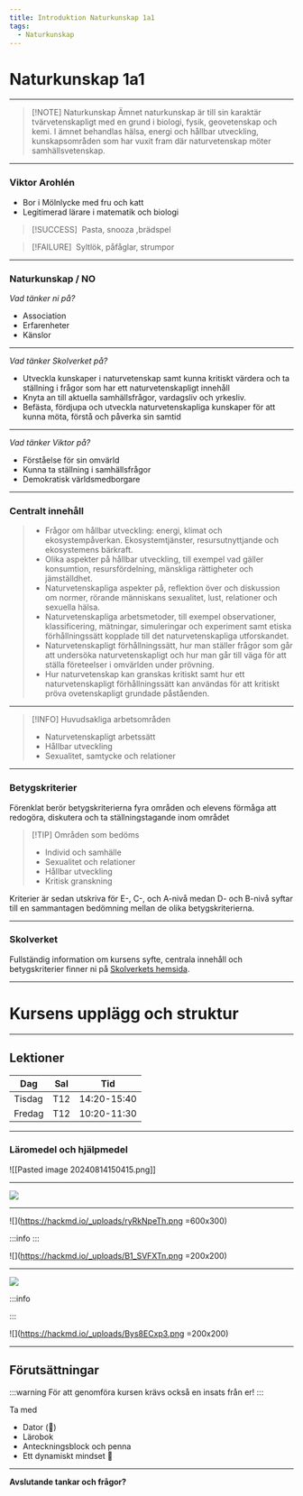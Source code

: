 ```yaml
---
title: Introduktion Naturkunskap 1a1
tags:
  - Naturkunskap
---
```



# Naturkunskap 1a1

---


> [!NOTE] Naturkunskap
> Ämnet naturkunskap är till sin karaktär tvärvetenskapligt med en grund i biologi, fysik, geovetenskap och kemi. I ämnet behandlas hälsa, energi och hållbar utveckling, kunskapsområden som har vuxit fram där naturvetenskap möter samhällsvetenskap. 

---

### Viktor Arohlén

- Bor i Mölnlycke med fru och katt
- Legitimerad lärare i matematik och biologi

>[!SUCCESS] ‎ Pasta, snooza ,brädspel

>[!FAILURE] ‎ Syltlök, påfåglar, strumpor

---

### Naturkunskap / NO
*Vad tänker ni på?*
- Association
- Erfarenheter
- Känslor

---

*Vad tänker Skolverket på?*
- Utveckla kunskaper i naturvetenskap samt kunna kritiskt värdera och ta ställning i frågor som har ett naturvetenskapligt innehåll
- Knyta an till aktuella samhällsfrågor, vardagsliv och yrkesliv.
- Befästa, fördjupa och utveckla naturvetenskapliga kunskaper för att kunna möta, förstå och påverka sin samtid

---

*Vad tänker Viktor på?*
- Förståelse för sin omvärld
- Kunna ta ställning i samhällsfrågor
- Demokratisk världsmedborgare

---

### Centralt innehåll
<!-- .slide: style="font-size: 18px;" -->
> - Frågor om hållbar utveckling: energi, klimat och ekosystempåverkan. Ekosystemtjänster, resursutnyttjande och ekosystemens bärkraft.
> - Olika aspekter på hållbar utveckling, till exempel vad gäller konsumtion, resursfördelning, mänskliga rättigheter och jämställdhet.
> - Naturvetenskapliga aspekter på, reflektion över och diskussion om normer, rörande människans sexualitet, lust, relationer och sexuella hälsa.
> - Naturvetenskapliga arbetsmetoder, till exempel observationer, klassificering, mätningar, simuleringar och experiment samt etiska förhållningssätt kopplade till det naturvetenskapliga utforskandet.
> - Naturvetenskapligt förhållningssätt, hur man ställer frågor som går att undersöka naturvetenskapligt och hur man går till väga för att ställa företeelser i omvärlden under prövning.
> - Hur naturvetenskap kan granskas kritiskt samt hur ett naturvetenskapligt förhållningssätt kan användas för att kritiskt pröva ovetenskapligt grundade påståenden.

---

>[!INFO] Huvudsakliga arbetsområden 
>- Naturvetenskapligt arbetssätt
>- Hållbar utveckling
>- Sexualitet, samtycke och relationer


---

### Betygskriterier

Förenklat berör betygskriterierna fyra områden och elevens förmåga att redogöra, diskutera och ta ställningstagande inom området

>[!TIP] Områden som bedöms
>- Individ och samhälle
>- Sexualitet och relationer
>- Hållbar utveckling
>- Kritisk granskning


Kriterier är sedan utskriva för E-, C-, och A-nivå medan D- och B-nivå syftar till en sammantagen bedömning mellan de olika betygskriterierna.

---

### Skolverket

Fullständig information om kursens syfte, centrala innehåll och betygskriterier finner ni på [Skolverkets hemsida](https://www.skolverket.se/undervisning/gymnasieskolan/laroplan-program-och-amnen-i-gymnasieskolan/gymnasieprogrammen/amne?url=-996270488%2Fsyllabuscw%2Fjsp%2Fsubject.htm%3FsubjectCode%3DNAK%26version%3D3%26tos%3Dgy&sv.url=12.5dfee44715d35a5cdfa92a3).

---

# Kursens upplägg och struktur

---

## Lektioner

| Dag    | Sal | Tid |
| -------- | -------- | -------- |
|Tisdag    | T12   | 14:20-15:40    |
| Fredag    | T12    | 10:20-11:30    |

---

### Läromedel och hjälpmedel

![[Pasted image 20240814150415.png]]

---

![](https://hackmd.io/_uploads/HJrEMtXTn.png)

---

![](https://hackmd.io/_uploads/ryRkNpeTh.png =600x300)

:::info
:::

![](https://hackmd.io/_uploads/B1_SVFXTn.png =200x200)


---

![](https://hackmd.io/_uploads/HJmFO6ep2.png)

:::info

:::

![](https://hackmd.io/_uploads/Bys8ECxp3.png =200x200)

---

## Förutsättningar

:::warning
För att genomföra kursen krävs också en insats från er!
:::

Ta med
- Dator (:battery:)
- Lärobok
- Anteckningsblock och penna
- Ett dynamiskt mindset :slightly_smiling_face: 

---

**Avslutande tankar och frågor?**
